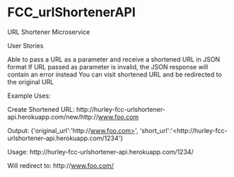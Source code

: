 # FCC_urlShortenerAPI

URL Shortener Microservice

User Stories

Able to pass a URL as a parameter and receive a shortened URL in JSON format If URL passed as parameter is invalid, the JSON response will contain an error instead You can visit shortened URL and be redirected to the original URL

Example Uses:

Create Shortened URL: http://<span></span>hurley-fcc-urlshortener-api.herokuapp.com/new/http://<span></span>www.foo.com

Output: {'original_url':'http://<span></span>www.foo.com>', 'short_url':'<http://<span></span>hurley-fcc-urlshortener-api.herokuapp.com/1234'}

Usage: http://<span></span>hurley-fcc-urlshortener-api.herokuapp.com/1234/

Will redirect to: http://<span></span>www.foo.com/
